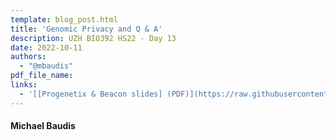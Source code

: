 ```yaml
---
template: blog_post.html
title: 'Genomic Privacy and Q & A'
description: UZH BIO392 HS22 - Day 13
date: 2022-10-11
authors:
  - "@mbaudis"
pdf_file_name: 
links:
  - '[[Progenetix & Beacon slides] (PDF)](https://raw.githubusercontent.com/compbiozurich/UZH-BIO392/master/course-material/2022/2022-10-11___Michael-Baudis__Genomic-data-and-Privacy__UZH-BIO392-HS22.pdf)'
---
```


#### Michael Baudis

<!--more-->

